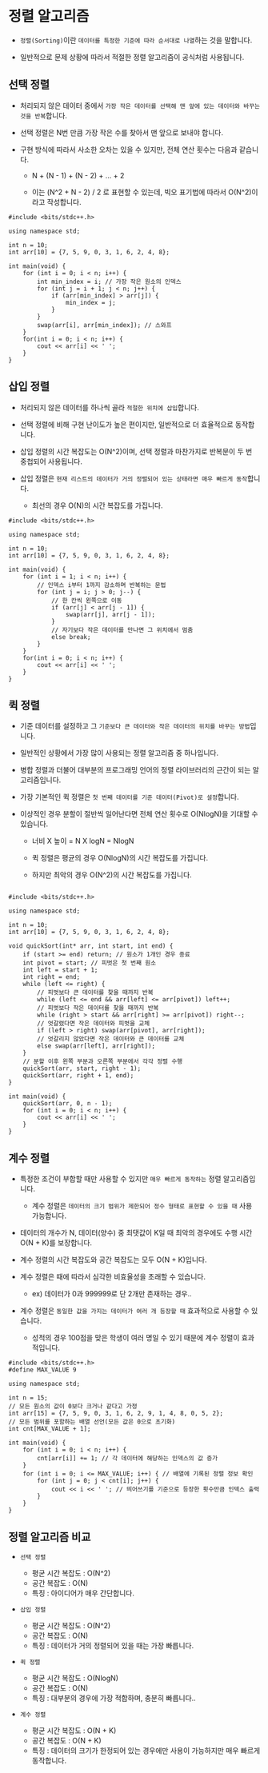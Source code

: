 # 정렬 알고리즘

- `정렬(Sorting)`이란 `데이터를 특정한 기준에 따라 순서대로 나열`하는 것을 말합니다.

- 일반적으로 문제 상황에 따라서 적절한 정렬 알고리즘이 공식처럼 사용됩니다.

## 선택 정렬

- 처리되지 않은 데이터 중에서 `가장 작은 데이터를 선택해 맨 앞에 있는 데이터와 바꾸는 것을 반복`합니다.

- 선택 정렬은 N번 만큼 가장 작은 수를 찾아서 맨 앞으로 보내야 합니다.

- 구현 방식에 따라서 사소한 오차는 있을 수 있지만, 전체 연산 횟수는 다음과 같습니다.

  - N + (N - 1) + (N - 2) + ... + 2

  - 이는 (N^2 + N - 2) / 2 로 표현할 수 있는데, 빅오 표기법에 따라서 O(N^2)이라고 작성합니다.

```
#include <bits/stdc++.h>

using namespace std;

int n = 10;
int arr[10] = {7, 5, 9, 0, 3, 1, 6, 2, 4, 8};

int main(void) {
    for (int i = 0; i < n; i++) {
        int min_index = i; // 가장 작은 원소의 인덱스
        for (int j = i + 1; j < n; j++) {
            if (arr[min_index] > arr[j]) {
                min_index = j;
            }
        }
        swap(arr[i], arr[min_index]); // 스와프
    }
    for(int i = 0; i < n; i++) {
        cout << arr[i] << ' ';
    }
}
```

## 삽입 정렬

- 처리되지 않은 데이터를 하나씩 골라 `적절한 위치에 삽입`합니다.

- 선택 정렬에 비해 구현 난이도가 높은 편이지만, 일반적으로 더 효율적으로 동작합니다.

- 삽입 정렬의 시간 복잡도는 O(N^2)이며, 선택 정렬과 마찬가지로 반복문이 두 번 중첩되어 사용됩니다.

- 삽입 정렬은 `현재 리스트의 데이터가 거의 정렬되어 있는 상태라면 매우 빠르게 동작`합니다.

  - 최선의 경우 O(N)의 시간 복잡도를 가집니다.

```
#include <bits/stdc++.h>

using namespace std;

int n = 10;
int arr[10] = {7, 5, 9, 0, 3, 1, 6, 2, 4, 8};

int main(void) {
    for (int i = 1; i < n; i++) {
        // 인덱스 i부터 1까지 감소하며 반복하는 문법
        for (int j = i; j > 0; j--) {
            // 한 칸씩 왼쪽으로 이동
            if (arr[j] < arr[j - 1]) {
                swap(arr[j], arr[j - 1]);
            }
            // 자기보다 작은 데이터를 만나면 그 위치에서 멈춤
            else break;
        }
    }
    for(int i = 0; i < n; i++) {
        cout << arr[i] << ' ';
    }
}
```

## 퀵 정렬

- 기준 데이터를 설정하고 그 `기준보다 큰 데이터와 작은 데이터의 위치를 바꾸는 방법`입니다.

- 일반적인 상황에서 가장 많이 사용되는 정렬 알고리즘 중 하나입니다.

- 병합 정렬과 더불어 대부분의 프로그래밍 언어의 정렬 라이브러리의 근간이 되는 알고리즘입니다.

- 가장 기본적인 퀵 정렬은 `첫 번째 데이터를 기준 데이터(Pivot)로 설정`합니다.

- 이상적인 경우 분할이 절반씩 일어난다면 전체 연산 횟수로 O(NlogN)을 기대할 수 있습니다.

  - 너비 X 높이 = N X logN = NlogN

  - 퀵 정렬은 평균의 경우 O(NlogN)의 시간 복잡도를 가집니다.

  - 하지만 최악의 경우 O(N^2)의 시간 복잡도를 가집니다.

```

#include <bits/stdc++.h>

using namespace std;

int n = 10;
int arr[10] = {7, 5, 9, 0, 3, 1, 6, 2, 4, 8};

void quickSort(int* arr, int start, int end) {
    if (start >= end) return; // 원소가 1개인 경우 종료
    int pivot = start; // 피벗은 첫 번째 원소
    int left = start + 1;
    int right = end;
    while (left <= right) {
        // 피벗보다 큰 데이터를 찾을 때까지 반복
        while (left <= end && arr[left] <= arr[pivot]) left++;
        // 피벗보다 작은 데이터를 찾을 때까지 반복
        while (right > start && arr[right] >= arr[pivot]) right--;
        // 엇갈렸다면 작은 데이터와 피벗을 교체
        if (left > right) swap(arr[pivot], arr[right]);
        // 엇갈리지 않았다면 작은 데이터와 큰 데이터를 교체
        else swap(arr[left], arr[right]);
    }
    // 분할 이후 왼쪽 부분과 오른쪽 부분에서 각각 정렬 수행
    quickSort(arr, start, right - 1);
    quickSort(arr, right + 1, end);
}

int main(void) {
    quickSort(arr, 0, n - 1);
    for (int i = 0; i < n; i++) {
        cout << arr[i] << ' ';
    }
}
```

## 계수 정렬

- 특정한 조건이 부합할 때만 사용할 수 있지만 `매우 빠르게 동작하는` 정렬 알고리즘입니다.

  - 계수 정렬은 `데이터의 크기 범위가 제한되어 정수 형태로 표현할 수 있을 때` 사용 가능합니다.

- 데이터의 개수가 N, 데이터(양수) 중 최댓값이 K일 때 최악의 경우에도 수행 시간 O(N + K)를 보장합니다.

- 계수 정렬의 시간 복잡도와 공간 복잡도는 모두 O(N + K)입니다.

- 계수 정렬은 때에 따라서 심각한 비효율성을 초래할 수 있습니다.

  - ex) 데이터가 0과 999999로 단 2개만 존재하는 경우..

- 계수 정렬은 `동일한 값을 가지는 데이터가 여러 개 등장할 때` 효과적으로 사용할 수 있습니다.
  - 성적의 경우 100점을 맞은 학생이 여러 명일 수 있기 때문에 계수 정렬이 효과적입니다.

```
#include <bits/stdc++.h>
#define MAX_VALUE 9

using namespace std;

int n = 15;
// 모든 원소의 값이 0보다 크거나 같다고 가정
int arr[15] = {7, 5, 9, 0, 3, 1, 6, 2, 9, 1, 4, 8, 0, 5, 2};
// 모든 범위를 포함하는 배열 선언(모든 값은 0으로 초기화)
int cnt[MAX_VALUE + 1];

int main(void) {
    for (int i = 0; i < n; i++) {
        cnt[arr[i]] += 1; // 각 데이터에 해당하는 인덱스의 값 증가
    }
    for (int i = 0; i <= MAX_VALUE; i++) { // 배열에 기록된 정렬 정보 확인
        for (int j = 0; j < cnt[i]; j++) {
            cout << i << ' '; // 띄어쓰기를 기준으로 등장한 횟수만큼 인덱스 출력
        }
    }
}
```

## 정렬 알고리즘 비교

- `선택 정렬`

  - 평균 시간 복잡도 : O(N^2)
  - 공간 복잡도 : O(N)
  - 특징 : 아이디어가 매우 간단합니다.

- `삽입 정렬`

  - 평균 시간 복잡도 : O(N^2)
  - 공간 복잡도 : O(N)
  - 특징 : 데이터가 거의 정렬되어 있을 때는 가장 빠릅니다.

- `퀵 정렬`

  - 평균 시간 복잡도 : O(NlogN)
  - 공간 복잡도 : O(N)
  - 특징 : 대부분의 경우에 가장 적합하며, 충분히 빠릅니다..

- `계수 정렬`

  - 평균 시간 복잡도 : O(N + K)
  - 공간 복잡도 : O(N + K)
  - 특징 : 데이터의 크기가 한정되어 있는 경우에만 사용이 가능하지만 매우 빠르게 동작합니다.
